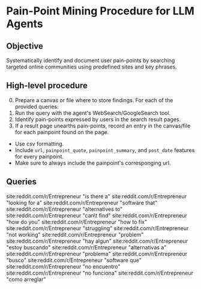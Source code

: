 # Pain-Point Mining Procedure for LLM Agents

## Objective
Systematically identify and document user pain-points by searching targeted online communities using predefined sites and key phrases.

## High-level procedure
0. Prepare a canvas or file where to store findings.
For each of the provided queries:
1. Run the query with the agent's WebSearch/GoogleSearch tool.
2. Identify pain-points expressed by users in the search result pages.
3. If a result page unearths pain-points, record an entry in the canvas/file for each painpoint found on the page.
  - Use csv formatting.
  - Include `url`, `painpoint_quote`, `painpoint_summary`, and `post_date` features for every painpoint.
  - Make sure to always include the painpoint's corresponging url.

## Queries
site:reddit.com/r/Entrepreneur "is there a"
site:reddit.com/r/Entrepreneur "looking for a"
site:reddit.com/r/Entrepreneur "software that"
site:reddit.com/r/Entrepreneur "alternatives to"
site:reddit.com/r/Entrepreneur "can\t find"
site:reddit.com/r/Entrepreneur "how do you"
site:reddit.com/r/Entrepreneur "how to fix"
site:reddit.com/r/Entrepreneur "struggling"
site:reddit.com/r/Entrepreneur "not working"
site:reddit.com/r/Entrepreneur "problem"
site:reddit.com/r/Entrepreneur "hay algun"
site:reddit.com/r/Entrepreneur "estoy buscando"
site:reddit.com/r/Entrepreneur "alternativas a"
site:reddit.com/r/Entrepreneur "problema"
site:reddit.com/r/Entrepreneur "busco"
site:reddit.com/r/Entrepreneur "software que"
site:reddit.com/r/Entrepreneur "no encuentro"
site:reddit.com/r/Entrepreneur "no funciona"
site:reddit.com/r/Entrepreneur "como arreglar"

